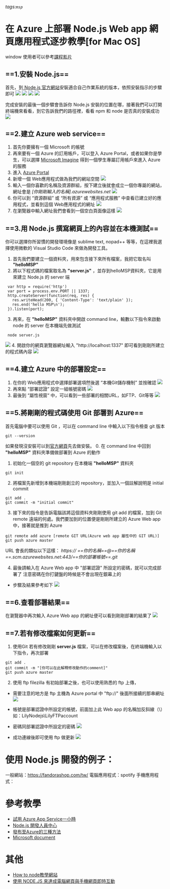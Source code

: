 ###### tags:`msp`
# 在 Azure 上部署 Node.js Web app 網頁應用程式逐步教學[for Mac OS]
window 使用者可以參考[課程影片](https://channel9.msdn.com/Series/MSP-TW/Node-JS-Azure)
## ==1.安裝 Node.js==
首先，到[ Node.js 官方網站](https://nodejs.org/en/)安裝適合自己作業系統的版本，依照安裝指示的步驟即可
![](https://i.imgur.com/IGnLvBd.png)
![](https://i.imgur.com/tTRsSst.png)
![](https://i.imgur.com/hPrJO4D.png)
![](https://i.imgur.com/iFWKg9E.png)

完成安裝的最後一個步驟會告訴你 Node.js 安裝的位置在哪，接著我們可以打開終端機來看看，到它告訴我們的路徑裡，看看 npm 和 node 是否真的安裝成功
![](https://i.imgur.com/fQ5mtEb.png)
## ==2.建立 Azure web service==
1. 首先你要擁有一個 Microsoft 的帳號
2. 再來要有一個 Azure 的訂用帳戶，可以登入 Azure Portal，或者如果你是學生，可以選擇 [Microsoft Imagine](https://imagine.microsoft.com/zh-TW) 得到一個學生專屬訂用帳戶來進入 Azure 的服務
3. 進入 [Azure Portal](https://portal.azure.com)
4. 新增一個 Web應用程式做為我們的網站空間
![](https://i.imgur.com/94Y234a.png)
5. 輸入一個你喜歡的名稱及資源群組，按下建立後就會成立一個你專屬的網站，網址會是 *[你剛剛輸入的名稱].azurewebsites.net*
![](https://i.imgur.com/YVadJgq.png)
6. 你可以到 “資源群組” 或 “所有資源” 或 “應用程式服務” 中查看已建立好的應用程式，並看到這個 Web應用程式的網址
![](https://i.imgur.com/m8oZdxQ.png)
7. 在瀏覽器中輸入網址我們會看到一個空白頁面像這樣
![](https://i.imgur.com/4EtbXbh.png)

## ==3.用 Node.js 撰寫網頁上的內容並在本機測試==
你可以選擇你所習慣的開發環境像是 sublime text, nopad++ 等等，在這裡我選擇使用微軟的 Visual Studio Code 來做為開發工具。
1. 首先我們要建立一個資料夾，用來包含接下來所有檔案，我把它取名叫 **"helloMSP"**
2. 將以下程式碼的檔案取名為 **"server.js"** ，並存到helloMSP資料夾，它是用來建立 Node.js 的 server 端
```
 var http = require('http')
 var port = process.env.PORT || 1337;
 http.createServer(function(req, res) {
   res.writeHead(200, { 'Content-Type': 'text/plain' });
   res.end('hello MSP\n');
 }).listen(port);
```

3. 再來，在 **"helloMSP"** 資料夾中開啟 command line，輸數以下指令來啟動 node 的 server 在本機端先做測試
```
 node server.js
```
![](https://i.imgur.com/47zqYGI.png)
4. 開啟你的網頁瀏覽器網址輸入 "http://localhost:1337" 即可看到剛剛所建立的程式碼內容
![](https://i.imgur.com/IkrFcXd.png)


## ==4.建立 Azure 中的部署設定==
1. 在你的 Web應用程式中選擇部署選項然後選 “本機Git儲存機制” 並按確認
![](https://i.imgur.com/7M42YKi.png)
2. 再來點 “部署認證” 設定一組帳號密碼
![](https://i.imgur.com/sjudRuc.png)
3. 最後到 “屬性視窗“ 中，可以看到一些部署的相關URL，如FTP、Git等等
![](https://i.imgur.com/8vbpWtJ.png)

## ==5.將剛剛的程式碼使用 Git 部署到 Azure==
首先電腦中要可以使用 Git ，可以在 command line 中輸入以下指令檢查 git 版本
```
git --version
```
如果發現沒安裝可以到[官方網頁](https://git-scm.com/download)先去做安裝。
0. 在 command line 中回到 **"helloMSP"** 資料夾準備做部署到 Azure 的動作
1. 初始化一個空的 git repository 在本機端 **"helloMSP"** 資料夾
```
git init
```
2. 將檔案先新增到本機端剛剛創立的 repository，並加入一個註解說明是 initial commit
```
git add .
git commit -m "initial commit"
```
3. 接下來的指令是告訴電腦該將這個資料夾剛剛使用 git add 的檔案，加到 Git remote 遠端的何處。我們要加到的位置便是剛剛所建立的 Azure Web app 中，接著就是推到 Azure
```
git remote add azure [remote GIT URL(Azure web app 屬性中的 GIT URL)]
git push azure master
```
URL 會長的類似以下這樣：
*https:// ==你的名稱==@==你的名稱==.scm.azurewebsites.net:443/==你的部署帳號==.git*

4. 最後請輸入在 Azure Web app 中 "部署認證" 所設定的密碼，就可以完成部署了
注意密碼在你打鍵盤的時候是不會出現在銀幕上的
- 步驟及結果參考如下
![](https://i.imgur.com/mkyaaTA.png) 

## ==6.查看部署結果==
在瀏覽器中再次輸入 Azure Web app 的網址便可以看到剛剛部署的結果了
![](https://i.imgur.com/EFzu3fU.png)

## ==7.若有修改檔案如何更新==
1. 使用Git
若有修改剛剛 **server.js** 檔案，可以在修改檔案後，在終端機輸入以下指令，再次部署
```
git add .
git commit -m "[你可以在此解釋修改動作的comment]"
git push azure master
```
2. 使用 ftp filezilla
有初始部署之後，也可以使用熟悉的 ftp 上傳，
- 需要注意的地方是 ftp 主機為 Azure portal 中 "ftp://" 後面所接續的那串網址
![](https://i.imgur.com/Po25mYT.png)
- 帳號是部署認證中所設定的帳號，前面加上此 Web app 的名稱加反斜線（\）
如：LilyNodejs\LilyFTPaccount
- 密碼同部署認證中所設定的密碼
![](https://i.imgur.com/KktK3qS.png)

- 成功連線後即可使用 ftp 做更新
![](https://i.imgur.com/dmoEabE.png)

# 使用 Node.js 開發的例子：
一般網站：https://fandorashop.com/tw/
電腦應用程式：spotify
手機應用程式：

# 參考教學
- [試用 Azure App Service一小時](https://azure.microsoft.com/zh-tw/try/app-service/web/?language=nodejs)
- [Node.js 開發人員中心](https://azure.microsoft.com/zh-tw/develop/nodejs/)
- [發布至Azure的三種方法](http://blog.ibbhub.info/2016/07/nodejs-web-application-azure-web-app.html)
- [Microsoft document](https://docs.microsoft.com/en-us/azure/app-service-web/web-sites-nodejs-develop-deploy-mac)
# 其他
- [How to node教學網站](https://howtonode.org)
- [ 使用 NODE.JS 來達成電腦網頁與手機網頁即時互動](https://blog.patw.me/archives/566/node-js-using-node-js-to-achieve-interaction-between-web-and-mobile-web-pages-in-real-time/)